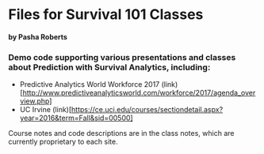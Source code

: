 # Files for Survival 101 Classes

#### by Pasha Roberts

### Demo code supporting various presentations and classes about Prediction with Survival Analytics, including:

- Predictive Analytics World Workforce 2017 (link)[http://www.predictiveanalyticsworld.com/workforce/2017/agenda_overview.php]
- UC Irvine (link)[https://ce.uci.edu/courses/sectiondetail.aspx?year=2016&term=Fall&sid=00500]

Course notes and code descriptions are in the class notes, which are currently proprietary to each site.

